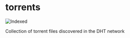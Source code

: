 torrents 
========
![Indexed](https://img.shields.io/badge/indexed-16079-blue)

Collection of torrent files discovered in the DHT network
